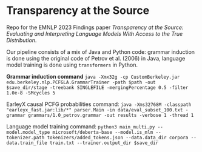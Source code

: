 # Transparency at the Source
Repo for the EMNLP 2023 Findings paper _Transparency at the Source: Evaluating and Interpreting Language Models With Access to the True Distribution_.

Our pipeline consists of a mix of Java and Python code: grammar induction is done using the original code of Petrov et al. (2006) in Java, language model training is done using `transformers` in Python.

**Grammar induction command** 
`java -Xmx32g -cp CustomBerkeley.jar edu.berkeley.nlp.PCFGLA.GrammarTrainer -path $path -out $save_dir/stage -treebank SINGLEFILE -mergingPercentage 0.5 -filter 1.0e-8 -SMcycles 5`

EarleyX causal PCFG probabilities command:
`java -Xms32768M -classpath "earleyx_fast.jar:lib/*" parser.Main -in data/eval_subset_100.txt -grammar grammars/1.0_petrov.grammar -out results -verbose 1 -thread 1`

Language model training command:
`python3 main_multi.py --model.model_type microsoft/deberta-base --model.is_mlm --tokenizer.path tokenizers/added_tokens.json --data.data_dir corpora --data.train_file train.txt --trainer.output_dir $save_dir`
